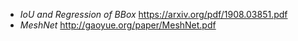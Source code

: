 - *IoU and Regression of BBox* https://arxiv.org/pdf/1908.03851.pdf
- *MeshNet* http://gaoyue.org/paper/MeshNet.pdf
